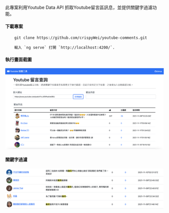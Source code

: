 
此專案利用Youtube Data API 抓取Youtube留言區訊息，並提供關鍵字過濾功能。

#### 下載專案
```
    git clone https://github.com/crispyWei/youtube-comments.git
```

```
    輸入 `ng serve` 打開 `http://localhost:4200/`. 
```

#### 執行畫面截圖

<img src="/images/readme-image-1.png" alt="text" width="800"/>

#### 關鍵字過濾

<img src="/images/readme-image-2.png" alt="text" width="800"/>